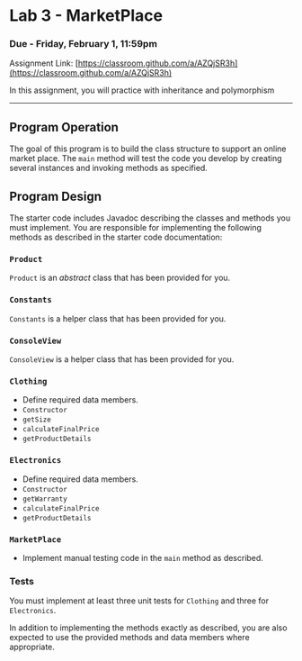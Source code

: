 # Lab 3 - MarketPlace
### Due - Friday, February 1, 11:59pm

Assignment Link:
[https://classroom.github.com/a/AZQjSR3h](https://classroom.github.com/a/AZQjSR3h)

In this assignment, you will practice with inheritance and polymorphism

<hr/>

## Program Operation

The goal of this program is to build the class structure to support an online market place. The `main` method will test the code you develop by creating several instances and invoking methods as specified. 


## Program Design

The starter code includes Javadoc describing the classes and methods you must implement. You are
responsible for implementing the following methods as described in the starter
code documentation:

### `Product`
`Product` is an *abstract* class that has been provided for you.

### `Constants`
`Constants` is a helper class that has been provided for you.

### `ConsoleView`
`ConsoleView` is a helper class that has been provided for you.

### `Clothing`
- Define required data members.
- `Constructor`
- `getSize`
- `calculateFinalPrice`
- `getProductDetails`

### `Electronics`
- Define required data members.
- `Constructor`
- `getWarranty`
- `calculateFinalPrice`
- `getProductDetails`

### `MarketPlace`
- Implement manual testing code in the `main` method as described.

### Tests

You must implement at least three unit tests for `Clothing` and three for `Electronics`.

In addition to implementing the methods exactly as described, you are also expected to use the provided methods and data members where appropriate.